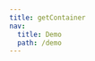 ```yaml
---
title: getContainer
nav:
  title: Demo
  path: /demo
---
```



<code src="../examples/getContainer.tsx"></code>
<code src="../examples/getContainer-false.tsx"></code>
